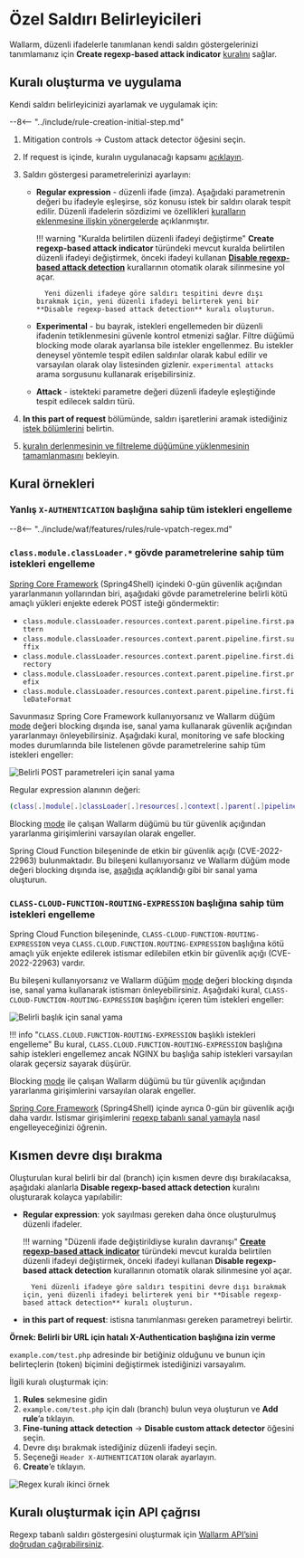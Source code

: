 [link-regex]:               https://github.com/yandex/pire
[img-regex-example1]:       ../../images/user-guides/rules/regex-rule-1.png
[img-regex-example2]:       ../../images/user-guides/rules/regex-rule-2.png
[img-regex-id]:             ../../images/user-guides/rules/regex-id.png
[request-processing]:       ../../user-guides/rules/request-processing.md
[api-discovery-enable-link]:        ../../api-discovery/setup.md#enable

# Özel Saldırı Belirleyicileri

Wallarm, düzenli ifadelerle tanımlanan kendi saldırı göstergelerinizi tanımlamanız için **Create regexp-based attack indicator** [kuralını](../../user-guides/rules/rules.md) sağlar.

## Kuralı oluşturma ve uygulama

Kendi saldırı belirleyicinizi ayarlamak ve uygulamak için:

--8<-- "../include/rule-creation-initial-step.md"
1. Mitigation controls → Custom attack detector öğesini seçin.
1. If request is içinde, kuralın uygulanacağı kapsamı [açıklayın](rules.md#configuring).
1. Saldırı göstergesi parametrelerinizi ayarlayın:

    * **Regular expression** - düzenli ifade (imza). Aşağıdaki parametrenin değeri bu ifadeyle eşleşirse, söz konusu istek bir saldırı olarak tespit edilir. Düzenli ifadelerin sözdizimi ve özellikleri [kuralların eklenmesine ilişkin yönergelerde](rules.md#condition-type-regex) açıklanmıştır.

        !!! warning "Kuralda belirtilen düzenli ifadeyi değiştirme"
            **Create regexp-based attack indicator** türündeki mevcut kuralda belirtilen düzenli ifadeyi değiştirmek, önceki ifadeyi kullanan [**Disable regexp-based attack detection**](#partial-disabling) kurallarının otomatik olarak silinmesine yol açar.

            Yeni düzenli ifadeye göre saldırı tespitini devre dışı bırakmak için, yeni düzenli ifadeyi belirterek yeni bir **Disable regexp-based attack detection** kuralı oluşturun.

    * **Experimental** - bu bayrak, istekleri engellemeden bir düzenli ifadenin tetiklenmesini güvenle kontrol etmenizi sağlar. Filtre düğümü blocking mode olarak ayarlansa bile istekler engellenmez. Bu istekler deneysel yöntemle tespit edilen saldırılar olarak kabul edilir ve varsayılan olarak olay listesinden gizlenir. `experimental attacks` arama sorgusunu kullanarak erişebilirsiniz.

    * **Attack** - istekteki parametre değeri düzenli ifadeyle eşleştiğinde tespit edilecek saldırı türü.

1. **In this part of request** bölümünde, saldırı işaretlerini aramak istediğiniz [istek bölümlerini](request-processing.md) belirtin.
1. [kuralın derlenmesinin ve filtreleme düğümüne yüklenmesinin tamamlanmasını](rules.md#ruleset-lifecycle) bekleyin.

## Kural örnekleri

### Yanlış `X-AUTHENTICATION` başlığına sahip tüm istekleri engelleme

--8<-- "../include/waf/features/rules/rule-vpatch-regex.md"

### `class.module.classLoader.*` gövde parametrelerine sahip tüm istekleri engelleme

[Spring Core Framework](https://docs.spring.io/spring-framework/docs/3.2.x/spring-framework-reference/html/overview.html) (Spring4Shell) içindeki 0-gün güvenlik açığından yararlanmanın yollarından biri, aşağıdaki gövde parametrelerine belirli kötü amaçlı yükleri enjekte ederek POST isteği göndermektir:

* `class.module.classLoader.resources.context.parent.pipeline.first.pattern`
* `class.module.classLoader.resources.context.parent.pipeline.first.suffix`
* `class.module.classLoader.resources.context.parent.pipeline.first.directory`
* `class.module.classLoader.resources.context.parent.pipeline.first.prefix`
* `class.module.classLoader.resources.context.parent.pipeline.first.fileDateFormat`

Savunmasız Spring Core Framework kullanıyorsanız ve Wallarm düğüm [mode](../../admin-en/configure-wallarm-mode.md#available-filtration-modes) değeri blocking dışında ise, sanal yama kullanarak güvenlik açığından yararlanmayı önleyebilirsiniz. Aşağıdaki kural, monitoring ve safe blocking modes durumlarında bile listelenen gövde parametrelerine sahip tüm istekleri engeller:

![Belirli POST parametreleri için sanal yama](../../images/user-guides/rules/regexp-rule-post-params-spring.png)

Regular expression alanının değeri:

```bash
(class[.]module[.]classLoader[.]resources[.]context[.]parent[.]pipeline[.]first[.])(pattern|suffix|directory|prefix|fileDateFormat)
```

Blocking [mode](../../admin-en/configure-wallarm-mode.md#available-filtration-modes) ile çalışan Wallarm düğümü bu tür güvenlik açığından yararlanma girişimlerini varsayılan olarak engeller.

Spring Cloud Function bileşeninde de etkin bir güvenlik açığı (CVE-2022-22963) bulunmaktadır. Bu bileşeni kullanıyorsanız ve Wallarm düğüm mode değeri blocking dışında ise, [aşağıda](#block-all-requests-with-class-cloud-function-routing-expression-header) açıklandığı gibi bir sanal yama oluşturun.

### `CLASS-CLOUD-FUNCTION-ROUTING-EXPRESSION` başlığına sahip tüm istekleri engelleme

Spring Cloud Function bileşeninde, `CLASS-CLOUD-FUNCTION-ROUTING-EXPRESSION` veya `CLASS.CLOUD.FUNCTION.ROUTING-EXPRESSION` başlığına kötü amaçlı yük enjekte edilerek istismar edilebilen etkin bir güvenlik açığı (CVE-2022-22963) vardır.

Bu bileşeni kullanıyorsanız ve Wallarm düğüm [mode](../../admin-en/configure-wallarm-mode.md#available-filtration-modes) değeri blocking dışında ise, sanal yama kullanarak istismarı önleyebilirsiniz. Aşağıdaki kural, `CLASS-CLOUD-FUNCTION-ROUTING-EXPRESSION` başlığını içeren tüm istekleri engeller:

![Belirli başlık için sanal yama](../../images/user-guides/rules/regexp-rule-header-spring.png)

!!! info "`CLASS.CLOUD.FUNCTION-ROUTING-EXPRESSION` başlıklı istekleri engelleme"
    Bu kural, `CLASS.CLOUD.FUNCTION-ROUTING-EXPRESSION` başlığına sahip istekleri engellemez ancak NGINX bu başlığa sahip istekleri varsayılan olarak geçersiz sayarak düşürür.

Blocking [mode](../../admin-en/configure-wallarm-mode.md#available-filtration-modes) ile çalışan Wallarm düğümü bu tür güvenlik açığından yararlanma girişimlerini varsayılan olarak engeller.

[Spring Core Framework](https://docs.spring.io/spring-framework/docs/3.2.x/spring-framework-reference/html/overview.html) (Spring4Shell) içinde ayrıca 0-gün bir güvenlik açığı daha vardır. İstismar girişimlerini [reqexp tabanlı sanal yamayla](#block-all-requests-with-classmoduleclassloader-body-parameters) nasıl engelleyeceğinizi öğrenin.

## Kısmen devre dışı bırakma

Oluşturulan kural belirli bir dal (branch) için kısmen devre dışı bırakılacaksa, aşağıdaki alanlarla **Disable regexp-based attack detection** kuralını oluşturarak kolayca yapılabilir:

- **Regular expression**: yok sayılması gereken daha önce oluşturulmuş düzenli ifadeler.

    !!! warning "Düzenli ifade değiştirildiyse kuralın davranışı"
        [**Create regexp-based attack indicator**](#creating-and-applying-rule) türündeki mevcut kuralda belirtilen düzenli ifadeyi değiştirmek, önceki ifadeyi kullanan **Disable regexp-based attack detection** kurallarının otomatik olarak silinmesine yol açar.

        Yeni düzenli ifadeye göre saldırı tespitini devre dışı bırakmak için, yeni düzenli ifadeyi belirterek yeni bir **Disable regexp-based attack detection** kuralı oluşturun.

- **in this part of request**: istisna tanımlanması gereken parametreyi belirtir.

**Örnek: Belirli bir URL için hatalı X-Authentication başlığına izin verme**

`example.com/test.php` adresinde bir betiğiniz olduğunu ve bunun için belirteçlerin (token) biçimini değiştirmek istediğinizi varsayalım.

İlgili kuralı oluşturmak için:

1. **Rules** sekmesine gidin
1. `example.com/test.php` için dalı (branch) bulun veya oluşturun ve **Add rule**’a tıklayın.
1. **Fine-tuning attack detection** → **Disable custom attack detector** öğesini seçin.
1. Devre dışı bırakmak istediğiniz düzenli ifadeyi seçin.
1. Seçeneği `Header X-AUTHENTICATION` olarak ayarlayın.
1. **Create**’e tıklayın.

![Regex kuralı ikinci örnek][img-regex-example2]

## Kuralı oluşturmak için API çağrısı

Regexp tabanlı saldırı göstergesini oluşturmak için [Wallarm API’sini doğrudan çağırabilirsiniz](../../api/request-examples.md#create-a-rule-to-consider-the-requests-with-specific-value-of-the-x-forwarded-for-header-as-attacks).